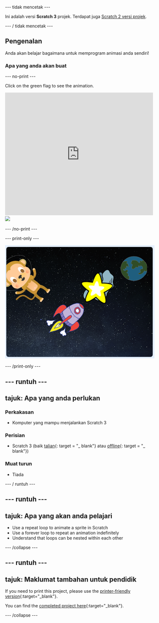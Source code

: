 \--- tidak mencetak \---

Ini adalah versi **Scratch 3** projek. Terdapat juga [Scratch 2 versi projek](https://projects.raspberrypi.org/en/projects/lost-in-space-scratch2).

\--- / tidak mencetak \---

## Pengenalan

Anda akan belajar bagaimana untuk memprogram animasi anda sendiri!

### Apa yang anda akan buat

\--- no-print \---

Click on the green flag to see the animation.

<div class="scratch-preview">
  <iframe allowtransparency="true" width="485" height="402" src="https://scratch.mit.edu/projects/embed/276873231/?autostart=false" frameborder="0" scrolling="no"></iframe>
  <img src="images/space-final.png">
</div>

\--- /no-print \---

\--- print-only \---

![Complete project](images/showcase_static.png)

\--- /print-only \---

## \--- runtuh \---

## tajuk: Apa yang anda perlukan

### Perkakasan

- Komputer yang mampu menjalankan Scratch 3

### Perisian

- Scratch 3 (baik [talian](http://rpf.io/scratchon){: target = "_ blank"} atau [offline](http://rpf.io/scratchoff){: target = "_ blank"})

### Muat turun

- Tiada

\--- / runtuh \---

## \--- runtuh \---

## tajuk: Apa yang akan anda pelajari

- Use a repeat loop to animate a sprite in Scratch
- Use a forever loop to repeat an animation indefinitely
- Understand that loops can be nested within each other

\--- /collapse \---

## \--- runtuh \---

## tajuk: Maklumat tambahan untuk pendidik

If you need to print this project, please use the [printer-friendly version](https://projects.raspberrypi.org/en/projects/lost-in-space/print){:target="_blank"}.

You can find the [completed project here](http://rpf.io/p/en/lost-in-space-get){:target="_blank"}.

\--- /collapse \---
